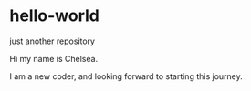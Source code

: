 # hello-world
just another repository

Hi my name is Chelsea.

I am a new coder, and looking forward to starting this journey.
